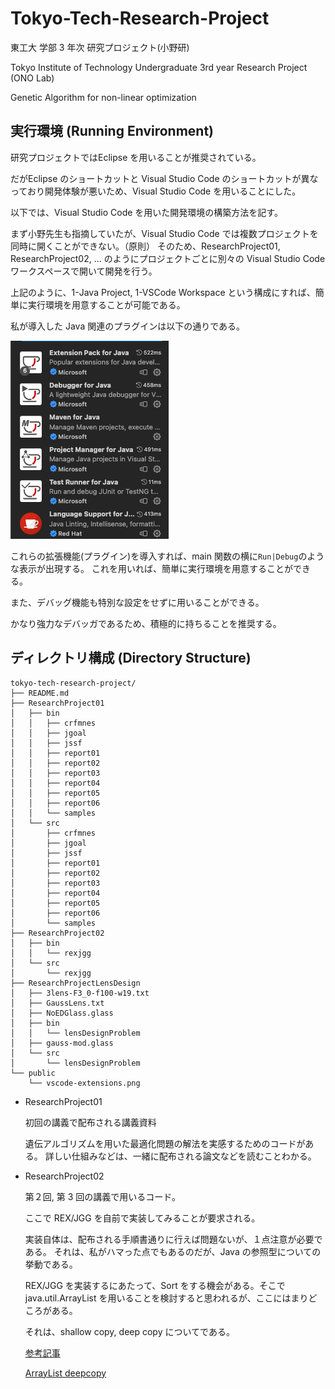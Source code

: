 # Tokyo-Tech-Research-Project

東工大 学部 3 年次 研究プロジェクト(小野研)

Tokyo Institute of Technology Undergraduate 3rd year Research Project (ONO Lab)

Genetic Algorithm for non-linear optimization

## 実行環境 (Running Environment)

研究プロジェクトではEclipse を用いることが推奨されている。

だがEclipse のショートカットと Visual Studio Code のショートカットが異なっており開発体験が悪いため、Visual Studio Code を用いることにした。

以下では、Visual Studio Code を用いた開発環境の構築方法を記す。

まず小野先生も指摘していたが、Visual Studio Code では複数プロジェクトを同時に開くことができない。（原則）
そのため、ResearchProject01, ResearchProject02, ... のようにプロジェクトごとに別々の Visual Studio Code ワークスペースで開いて開発を行う。

上記のように、1-Java Project, 1-VSCode Workspace という構成にすれば、簡単に実行環境を用意することが可能である。

私が導入した Java 関連のプラグインは以下の通りである。

![](public/vscode-extensions.png)

これらの拡張機能(プラグイン)を導入すれば、main 関数の横に`Run|Debug`のような表示が出現する。
これを用いれば、簡単に実行環境を用意することができる。

また、デバッグ機能も特別な設定をせずに用いることができる。

かなり強力なデバッガであるため、積極的に持ちることを推奨する。

## ディレクトリ構成 (Directory Structure)

```
tokyo-tech-research-project/
├── README.md
├── ResearchProject01
│   ├── bin
│   │   ├── crfmnes
│   │   ├── jgoal
│   │   ├── jssf
│   │   ├── report01
│   │   ├── report02
│   │   ├── report03
│   │   ├── report04
│   │   ├── report05
│   │   ├── report06
│   │   └── samples
│   └── src
│       ├── crfmnes
│       ├── jgoal
│       ├── jssf
│       ├── report01
│       ├── report02
│       ├── report03
│       ├── report04
│       ├── report05
│       ├── report06
│       └── samples
├── ResearchProject02
│   ├── bin
│   │   └── rexjgg
│   └── src
│       └── rexjgg
├── ResearchProjectLensDesign
│   ├── 3lens-F3_0-f100-w19.txt
│   ├── GaussLens.txt
│   ├── NoEDGlass.glass
│   ├── bin
│   │   └── lensDesignProblem
│   ├── gauss-mod.glass
│   └── src
│       └── lensDesignProblem
└── public
    └── vscode-extensions.png
```

- ResearchProject01

  初回の講義で配布される講義資料

  遺伝アルゴリズムを用いた最適化問題の解法を実感するためのコードがある。
  詳しい仕組みなどは、一緒に配布される論文などを読むことわかる。

- ResearchProject02

  第２回, 第 3 回の講義で用いるコード。

  ここで REX/JGG を自前で実装してみることが要求される。

  実装自体は、配布される手順書通りに行えば問題ないが、１点注意が必要である。
  それは、私がハマった点でもあるのだが、Java の参照型についての挙動である。

  REX/JGG を実装するにあたって、Sort をする機会がある。そこで java.util.ArrayList を用いることを検討すると思われるが、ここにはまりどころがある。

  それは、shallow copy, deep copy についてである。

  [参考記事](https://qiita.com/KuwaK/items/255de3454ea3327211d3)

  [ArrayList deepcopy](https://codechacha.com/ja/java-arraylist-deep-copy/)
